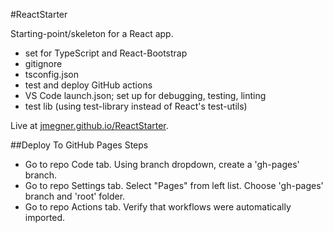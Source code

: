 #ReactStarter

Starting-point/skeleton for a React app.
* set for TypeScript and React-Bootstrap
* gitignore
* tsconfig.json
* test and deploy GitHub actions
* VS Code launch.json; set up for debugging, testing, linting
* test lib (using test-library instead of React's test-utils)

Live at [jmegner.github.io/ReactStarter](https://jmegner.github.io/ReactStarter/).

##Deploy To GitHub Pages Steps
* Go to repo Code tab.  Using branch dropdown, create a 'gh-pages' branch.
* Go to repo Settings tab. Select "Pages" from left list.  Choose 'gh-pages' branch and 'root' folder.
* Go to repo Actions tab.  Verify that workflows were automatically imported.
